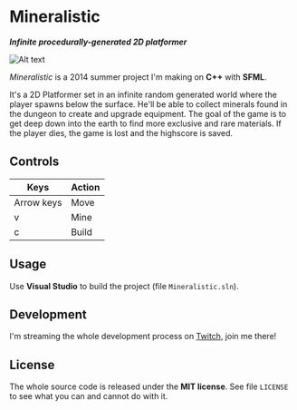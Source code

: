 # Mineralistic

_**Infinite procedurally-generated 2D platformer**_

<!-- Add screenshots here later -->
![Alt text](http://imgur.com/ylLnXA6 "Optional title")

_Mineralistic_ is a 2014 summer project I'm making on **C++** with **SFML**.

It's a 2D Platformer set in an infinite random generated world
where the player spawns below the surface.
He'll be able to collect minerals found in the dungeon to create
and upgrade equipment.
The goal of the game is to get deep down into the earth to find
more exclusive and rare materials.
If the player dies, the game is lost and the highscore is saved.

## Controls

| Keys | Action |
| ---- | ------ |
| Arrow keys | Move |
| v | Mine |
| c | Build |

## Usage

Use **Visual Studio** to build the project (file `Mineralistic.sln`).

## Development

I'm streaming the whole development process on [Twitch][twitch],
join me there!

## License

The whole source code is released under the **MIT license**.
See file `LICENSE` to see what you can and cannot do with it.

[twitch]: http://www.twitch.tv/doodlemeat
